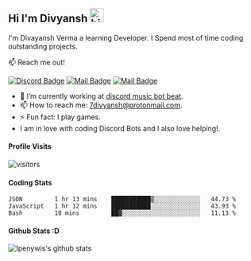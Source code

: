 ## Hi I'm Divyansh <img src="https://user-images.githubusercontent.com/1303154/88677602-1635ba80-d120-11ea-84d8-d263ba5fc3c0.gif" width="28px" alt="hi">

I'm Divayansh Verma a learning Developer. I Spend most of time coding outstanding projects.

 📫 Reach me out!

[![Discord Badge](https://img.shields.io/discord/808424540177825875?label=discord&style=for-the-badge&link)](https://discord.gg/xc9vZcDaK9) [![Mail Badge](https://img.shields.io/badge/-@divyanshv_-e84393?style=flat&labelColor=e84393&logo=instagram&logoColor=white)](https://instagram.com/divyanshv_) [![Mail Badge](https://img.shields.io/badge/-divyansh-c0392b?style=flat&labelColor=c0392b&logo=gmail&logoColor=white)](mailto:7divyansh@protonmail.com)


- 🔭 I’m currently working at [discord music bot beat](https://discord.com/api/oauth2/authorize?client_id=806899130977746963&permissions=8&redirect_uri=https%3A%2F%2Fdiscord.gg%2FA8DMTeAsNc&response_type=code&scope=guilds.join%20bot%20applications.commands).
- 📫 How to reach me: 7divyansh@protonmail.com.
- ⚡ Fun fact: I play games.
-  I am in love with coding Discord Bots and I also love helping!.

#### Profile Visits 

![visitors](https://visitor-badge.glitch.me/badge?page_id=divyanshxd.divyanshxd)


#### Coding Stats

<!--START_SECTION:waka-->
```text
JSON         1 hr 13 mins    ███████████▒░░░░░░░░░░░░░   44.73 % 
JavaScript   1 hr 12 mins    ███████████░░░░░░░░░░░░░░   43.93 % 
Bash         18 mins         ██▓░░░░░░░░░░░░░░░░░░░░░░   11.13 % 
```
<!--END_SECTION:waka-->


#### Github Stats :D


![Ipenywis's github stats](https://github-readme-stats.vercel.app/api?username=divyanshxd&count_private=true&theme=tokyonight&hide=contribs,prs)




